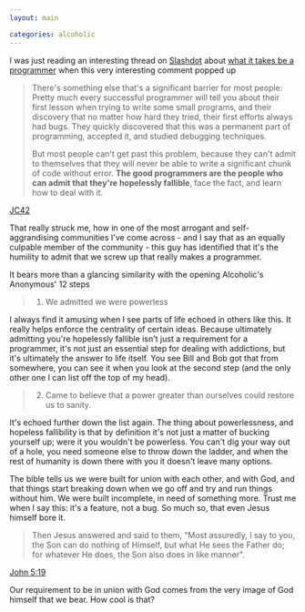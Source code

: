 ```yaml
---
layout: main

categories: alcoholic
---
```

I was just reading an interesting thread on [Slashdot](http://slashdot.org/) about [what it takes be a programmer](http://developers.slashdot.org/story/12/09/16/1631239/can-anyone-become-a-programmer) when this very interesting comment popped up

>There's something else that's a significant barrier for most people: Pretty much every successful programmer will tell you about their first lesson when trying to write some small programs, and their discovery that no matter how hard they tried, their first efforts always had bugs. They quickly discovered that this was a permanent part of programming, accepted it, and studied debugging techniques.
>
>But most people can't get past this problem, because they can't admit to themselves that they will never be able to write a significant chunk of code without error. **The good programmers are the people who can admit that they're hopelessly fallible**, face the fact, and learn how to deal with it.

[JC42](http://developers.slashdot.org/comments.pl?sid=3121219&cid=41355475)

That really struck me, how in one of the most arrogant and self-aggrandising communities I've come across - and I say that as an equally culpable member of the community - this guy has identified that it's the humility to admit that we screw up that really makes a programmer.

It bears more than a glancing similarity with the opening Alcoholic's Anonymous' 12 steps

>1. We admitted we were powerless

I always find it amusing when I see parts of life echoed in others like this. It really helps enforce the centrality of certain ideas. Because ultimately admitting you're hopelessly fallible isn't just a requirement for a programmer,  it's not just an essential step for dealing with addictions, but it's ultimately the answer to life itself. You see Bill and Bob got that from somewhere, you can see it when you look at the second step (and the only other one I can list off the top of my head).

>2. Came to believe that a power greater than ourselves could restore us to sanity.

It's echoed further down the list again. The thing about powerlessness, and hopeless fallibility is that by definition it's not just a matter of bucking yourself up; were it you wouldn't be powerless. You can't dig your way out of a hole, you need someone else to throw down the ladder, and when the rest of humanity is down there with you it doesn't leave many options.

The bible tells us we were built for union with each other, and with God, and that things start breaking down when we go off and try and run things without him. We were built incomplete, in need of something more. Trust me when I say this: it's a feature, not a bug. So much so, that even Jesus himself bore it.

>Then Jesus answered and said to them, "Most assuredly, I say to you, the Son can do nothing of Himself, but what He sees the Father do; for whatever He does, the Son also does in like manner".

[John 5:19](http://www.youversion.com/bible/john.5.19.nkjv)

Our requirement to be in union with God comes from the very image of God himself that we bear. How cool is that?

